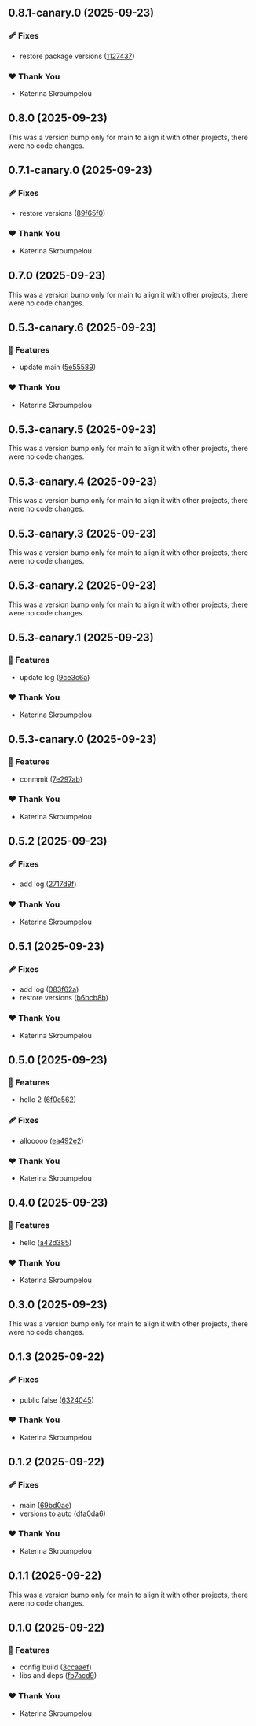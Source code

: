 ## 0.8.1-canary.0 (2025-09-23)

### 🩹 Fixes

- restore package versions ([1127437](https://github.com/mandarini/repro-nx-release/commit/1127437))

### ❤️ Thank You

- Katerina Skroumpelou

## 0.8.0 (2025-09-23)

This was a version bump only for main to align it with other projects, there were no code changes.

## 0.7.1-canary.0 (2025-09-23)

### 🩹 Fixes

- restore versions ([89f65f0](https://github.com/mandarini/repro-nx-release/commit/89f65f0))

### ❤️ Thank You

- Katerina Skroumpelou

## 0.7.0 (2025-09-23)

This was a version bump only for main to align it with other projects, there were no code changes.

## 0.5.3-canary.6 (2025-09-23)

### 🚀 Features

- update main ([5e55589](https://github.com/mandarini/repro-nx-release/commit/5e55589))

### ❤️ Thank You

- Katerina Skroumpelou

## 0.5.3-canary.5 (2025-09-23)

This was a version bump only for main to align it with other projects, there were no code changes.

## 0.5.3-canary.4 (2025-09-23)

This was a version bump only for main to align it with other projects, there were no code changes.

## 0.5.3-canary.3 (2025-09-23)

This was a version bump only for main to align it with other projects, there were no code changes.

## 0.5.3-canary.2 (2025-09-23)

This was a version bump only for main to align it with other projects, there were no code changes.

## 0.5.3-canary.1 (2025-09-23)

### 🚀 Features

- update log ([9ce3c6a](https://github.com/mandarini/repro-nx-release/commit/9ce3c6a))

### ❤️ Thank You

- Katerina Skroumpelou

## 0.5.3-canary.0 (2025-09-23)

### 🚀 Features

- conmmit ([7e297ab](https://github.com/mandarini/repro-nx-release/commit/7e297ab))

### ❤️ Thank You

- Katerina Skroumpelou

## 0.5.2 (2025-09-23)

### 🩹 Fixes

- add log ([2717d9f](https://github.com/mandarini/repro-nx-release/commit/2717d9f))

### ❤️ Thank You

- Katerina Skroumpelou

## 0.5.1 (2025-09-23)

### 🩹 Fixes

- add log ([083f62a](https://github.com/mandarini/repro-nx-release/commit/083f62a))
- restore versions ([b6bcb8b](https://github.com/mandarini/repro-nx-release/commit/b6bcb8b))

### ❤️ Thank You

- Katerina Skroumpelou

## 0.5.0 (2025-09-23)

### 🚀 Features

- hello 2 ([6f0e562](https://github.com/mandarini/repro-nx-release/commit/6f0e562))

### 🩹 Fixes

- allooooo ([ea492e2](https://github.com/mandarini/repro-nx-release/commit/ea492e2))

### ❤️ Thank You

- Katerina Skroumpelou

## 0.4.0 (2025-09-23)

### 🚀 Features

- hello ([a42d385](https://github.com/mandarini/repro-nx-release/commit/a42d385))

### ❤️ Thank You

- Katerina Skroumpelou

## 0.3.0 (2025-09-23)

This was a version bump only for main to align it with other projects, there were no code changes.

## 0.1.3 (2025-09-22)

### 🩹 Fixes

- public false ([6324045](https://github.com/mandarini/repro-nx-release/commit/6324045))

### ❤️ Thank You

- Katerina Skroumpelou

## 0.1.2 (2025-09-22)

### 🩹 Fixes

- main ([69bd0ae](https://github.com/mandarini/repro-nx-release/commit/69bd0ae))
- versions to auto ([dfa0da6](https://github.com/mandarini/repro-nx-release/commit/dfa0da6))

### ❤️ Thank You

- Katerina Skroumpelou

## 0.1.1 (2025-09-22)

This was a version bump only for main to align it with other projects, there were no code changes.

## 0.1.0 (2025-09-22)

### 🚀 Features

- config build ([3ccaaef](https://github.com/mandarini/repro-nx-release/commit/3ccaaef))
- libs and deps ([fb7acd9](https://github.com/mandarini/repro-nx-release/commit/fb7acd9))

### ❤️ Thank You

- Katerina Skroumpelou